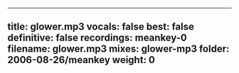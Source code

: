 
---
title: glower.mp3
vocals: false
best: false
definitive: false
recordings: meankey-0
filename: glower.mp3
mixes: glower-mp3
folder: 2006-08-26/meankey
weight: 0
---
